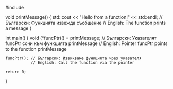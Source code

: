 #include <iostream>

void printMessage() {
    std::cout << "Hello from a function!" << std::endl; 
    // Български: Функцията извежда съобщение
    // English: The function prints a message
}

int main() {
    void (*funcPtr)() = printMessage; // Български: Указателят funcPtr сочи към функцията printMessage
                                      // English: Pointer funcPtr points to the function printMessage

    funcPtr(); // Български: Извикваме функцията чрез указателя
               // English: Call the function via the pointer

    return 0;
}
